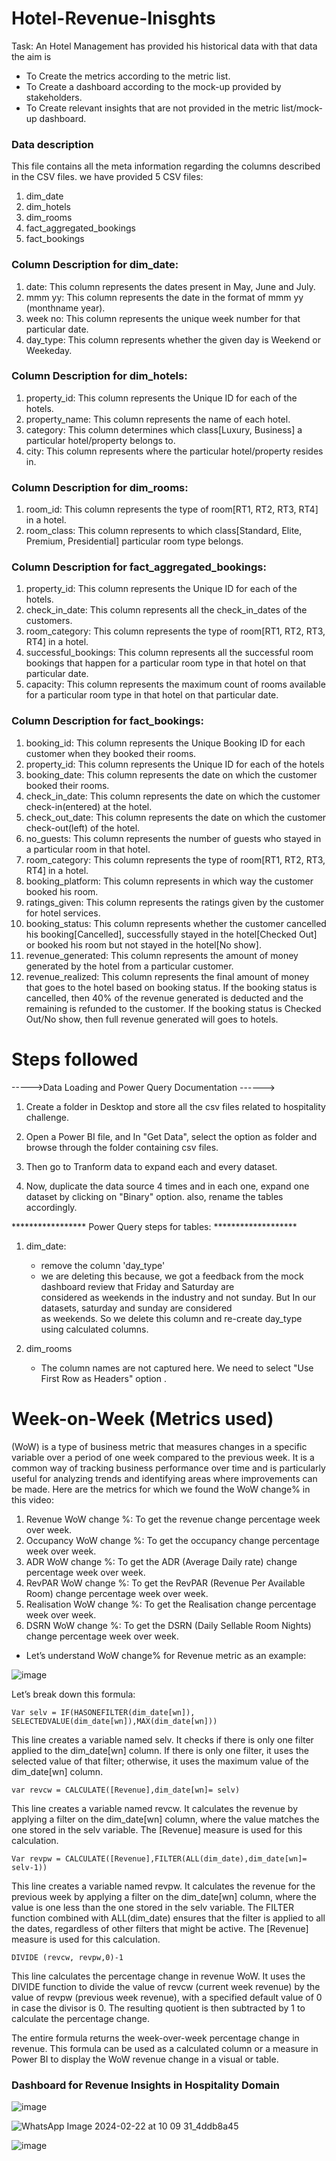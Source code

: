 # Hotel-Revenue-Inisghts
Task: An Hotel Management has provided his historical data with that data the aim is

- To Create the metrics according to the metric list.
- To Create a dashboard according to the mock-up provided by stakeholders.
- To Create relevant insights that are not provided in the metric list/mock-up dashboard.


### Data description
This file contains all the meta information regarding the columns described in the CSV files. we have provided 5 CSV files:
1. dim_date
2. dim_hotels
3. dim_rooms
4. fact_aggregated_bookings
5. fact_bookings

### Column Description for dim_date:


1. date: This column represents the dates present in May, June and July.
2. mmm yy: This column represents the date in the format of mmm yy (monthname year).
3. week no: This column represents the unique week number for that particular date.
4. day_type: This column represents whether the given day is Weekend or Weekeday.



### Column Description for dim_hotels:
1. property_id: This column represents the Unique ID for each of the hotels.
2. property_name: This column represents the name of each hotel.
3. category: This column determines which class[Luxury, Business] a particular hotel/property belongs to. 
4. city: This column represents where the particular hotel/property resides in.



### Column Description for dim_rooms:
1. room_id: This column represents the type of room[RT1, RT2, RT3, RT4] in a hotel.
2. room_class: This column represents to which class[Standard, Elite, Premium, Presidential] particular room type belongs.


### Column Description for fact_aggregated_bookings:
1. property_id: This column represents the Unique ID for each of the hotels.
2. check_in_date: This column represents all the check_in_dates of the customers.
3. room_category: This column represents the type of room[RT1, RT2, RT3, RT4] in a hotel.
4. successful_bookings: This column represents all the successful room bookings that happen for a particular room type in that hotel on that particular date.
5. capacity: This column represents the maximum count of rooms available for a particular room type in that hotel on that particular date.



### Column Description for fact_bookings:
1. booking_id: This column represents the Unique Booking ID for each customer when they booked their rooms.
2. property_id: This column represents the Unique ID for each of the hotels
3. booking_date: This column represents the date on which the customer booked their rooms.
4. check_in_date: This column represents the date on which the customer check-in(entered) at the hotel.
5. check_out_date: This column represents the date on which the customer check-out(left) of the hotel.
6. no_guests: This column represents the number of guests who stayed in a particular room in that hotel.
7. room_category: This column represents the type of room[RT1, RT2, RT3, RT4] in a hotel.
8. booking_platform: This column represents in which way the customer booked his room.
9. ratings_given: This column represents the ratings given by the customer for hotel services.
10. booking_status: This column represents whether the customer cancelled his booking[Cancelled], successfully stayed in the hotel[Checked Out] or booked his room but not stayed in the hotel[No show].
11. revenue_generated: This column represents the amount of money generated by the hotel from a particular customer.
12. revenue_realized: This column represents the final amount of money that goes to the hotel based on booking status. If the booking status is cancelled, then 40% of the revenue generated is deducted and the remaining is refunded to the customer. If the booking status is Checked Out/No show, then full revenue generated will goes to hotels.


# Steps followed 



----->Data Loading and Power Query Documentation ------>


1. Create a folder in Desktop and store all the csv files related to hospitality challenge.

2. Open a Power BI file, and In "Get Data", select the option as folder and browse through the folder containing csv files.

3. Then go to Tranform data to expand each and every dataset.

4. Now, duplicate the data source 4 times and in each one, expand one dataset by clicking on "Binary" option. also, rename 
   the tables accordingly.


*****************  Power Query steps for tables:  *******************
1. dim_date:
	- remove the column 'day_type'
	- we are deleting this because, we got a feedback from the mock dashboard review that Friday and Saturday are           
	  considered as weekends in the industry and not sunday. But In our datasets, saturday and sunday are considered           
	  as weekends. So we delete this column and re-create day_type using calculated columns.

2. dim_rooms
	- The column names are not captured here. We need to select "Use First Row as Headers" option .

# Week-on-Week (Metrics used)

(WoW) is a type of business metric that measures changes in a specific variable
over a period of one week compared to the previous week. It is a common way of tracking
business performance over time and is particularly useful for analyzing trends and identifying
areas where improvements can be made.
Here are the metrics for which we found the WoW change% in this video:
1. Revenue WoW change %: To get the revenue change percentage week over week.
2. Occupancy WoW change %: To get the occupancy change percentage week over week.
3. ADR WoW change %: To get the ADR (Average Daily rate) change percentage week over week.
4. RevPAR WoW change %: To get the RevPAR (Revenue Per Available Room) change percentage week over week.
5. Realisation WoW change %: To get the Realisation change percentage week over week.
6. DSRN WoW change %: To get the DSRN (Daily Sellable Room Nights) change percentage week over week.


* Let’s understand WoW change% for Revenue metric as an example:


![image](https://github.com/priyanshu1947/Revenue-Insights-in-Hospitality-Domain/assets/70458921/53f1b0e9-fc8f-4b43-8933-dbf1a7492dd5)


Let’s break down this formula:

    Var selv = IF(HASONEFILTER(dim_date[wn]), SELECTEDVALUE(dim_date[wn]),MAX(dim_date[wn]))

This line creates a variable named selv. It checks if there is only one filter applied to the
dim_date[wn] column. If there is only one filter, it uses the selected value of that filter;
otherwise, it uses the maximum value of the dim_date[wn] column.

    var revcw = CALCULATE([Revenue],dim_date[wn]= selv)

This line creates a variable named revcw. It calculates the revenue by applying a filter on the
dim_date[wn] column, where the value matches the one stored in the selv variable. The
[Revenue] measure is used for this calculation.

    Var revpw = CALCULATE([Revenue],FILTER(ALL(dim_date),dim_date[wn]= selv-1))
This line creates a variable named revpw. It calculates the revenue for the previous week by
applying a filter on the dim_date[wn] column, where the value is one less than the one stored in
the selv variable. The FILTER function combined with ALL(dim_date) ensures that the filter is
applied to all the dates, regardless of other filters that might be active. The [Revenue] measure
is used for this calculation.

    DIVIDE (revcw, revpw,0)-1
This line calculates the percentage change in revenue WoW. It uses the DIVIDE function to divide
the value of revcw (current week revenue) by the value of revpw (previous week revenue), with
a specified default value of 0 in case the divisor is 0. The resulting quotient is then subtracted by
1 to calculate the percentage change.

The entire formula returns the week-over-week percentage change in revenue. This formula can
be used as a calculated column or a measure in Power BI to display the WoW revenue change in
a visual or table.
         
### Dashboard for Revenue Insights in Hospitality Domain


![image](https://github.com/priyanshu1947/Revenue-Insights-in-Hospitality-Domain/assets/70458921/aeb40fbb-e920-4906-8059-b0b434cf2812)

![WhatsApp Image 2024-02-22 at 10 09 31_4ddb8a45](https://github.com/priyanshu1947/Revenue-Insights-in-Hospitality-Domain/assets/70458921/37f46341-603d-45df-9f80-7e0eaebf48e7)

![image](https://github.com/priyanshu1947/Revenue-Insights-in-Hospitality-Domain/assets/70458921/553a8c5a-055c-4684-a3a5-31fabe2aa16d)

